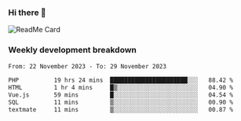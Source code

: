 ### Hi there 👋

<!--
**itzcy/itzcy** is a ✨ _special_ ✨ repository because its `README.md` (this file) appears on your GitHub profile.

Here are some ideas to get you started:

- 🔭 I’m currently working on ...
- 🌱 I’m currently learning ...
- 👯 I’m looking to collaborate on ...
- 🤔 I’m looking for help with ...
- 💬 Ask me about ...
- 📫 How to reach me: ...
- 😄 Pronouns: ...
- ⚡ Fun fact: ...
-->
![ReadMe Card](https://github-readme-stats.vercel.app/api?username=itzcy&show_icons=true&title_color=2d3198&icon_color=797cb8&text_color=24292e&bg_color=f6f8fa)

### Weekly development breakdown
<!--START_SECTION:waka-->

```txt
From: 22 November 2023 - To: 29 November 2023

PHP          19 hrs 24 mins  ██████████████████████░░░   88.42 %
HTML         1 hr 4 mins     █▒░░░░░░░░░░░░░░░░░░░░░░░   04.90 %
Vue.js       59 mins         █░░░░░░░░░░░░░░░░░░░░░░░░   04.54 %
SQL          11 mins         ▒░░░░░░░░░░░░░░░░░░░░░░░░   00.90 %
textmate     11 mins         ▒░░░░░░░░░░░░░░░░░░░░░░░░   00.87 %
```

<!--END_SECTION:waka-->

